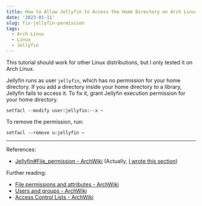 ```yaml
---
title: How to Allow Jellyfin to Access the Home Directory on Arch Linux
date: '2023-01-11'
slug: fix-jellyfin-permission
tags:
  - Arch Linux
  - Linux
  - Jellyfin
---
```


This tutorial should work for other Linux distributions, but I only tested it on Arch Linux.

Jellyfin runs as user `jellyfin`, which has no permission for your home directory. If you add a directory inside your home directory to a library, Jellyfin fails to access it. To fix it, grant Jellyfin execution permission for your home directory.

```
setfacl --modify user:jellyfin:--x ~
```

To remove the permission, run:

```
setfacl --remove u:jellyfin ~
```

---

References:

- [Jellyfin#File_permission - ArchWiki](https://wiki.archlinux.org/title/Jellyfin#File_permission) (Actually, [I wrote this section](https://wiki.archlinux.org/index.php?title=Jellyfin&type=revision&diff=763685&oldid=702260))

Further reading:

- [File permissions and attributes - ArchWiki](https://wiki.archlinux.org/title/File_permissions_and_attributes)
- [Users and groups - ArchWiki](https://wiki.archlinux.org/title/Users_and_groups)
- [Access Control Lists - ArchWiki](https://wiki.archlinux.org/title/Access_Control_Lists)
